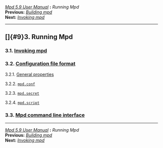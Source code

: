 [*Mpd 5.9 User Manual*](mpd.html) **:** *Running Mpd*\
**Previous:** [*Building mpd*](mpd8.html)\
**Next:** [*Invoking mpd*](mpd10.html)

------------------------------------------------------------------------

## []{#9}3. Running Mpd

### 3.1. [Invoking mpd](mpd10.html#10)

### 3.2. [Configuration file format](mpd11.html#11)

3.2.1. [General properties](mpd12.html#12)

3.2.2. [`mpd.conf`](mpd13.html#13)

3.2.3. [`mpd.secret`](mpd14.html#14)

3.2.4. [`mpd.script`](mpd15.html#15)

### 3.3. [Mpd command line interface](mpd16.html#16)

------------------------------------------------------------------------

[*Mpd 5.9 User Manual*](mpd.html) **:** *Running Mpd*\
**Previous:** [*Building mpd*](mpd8.html)\
**Next:** [*Invoking mpd*](mpd10.html)

